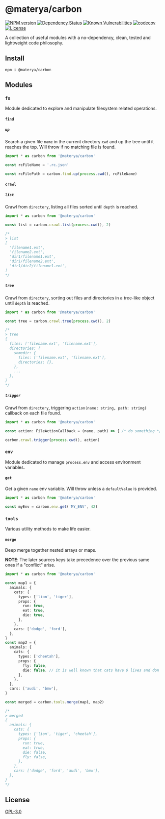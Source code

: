 # @materya/carbon

[![NPM version][npm-image]][npm-url]
[![Dependency Status][david-image]][david-url]
[![Known Vulnerabilities][snyk-image]][snyk-url]
[![codecov][codecov-image]][codecov-url]
[![License][license-image]][license-url]

A collection of useful modules with a no-dependency, clean, tested and
lightweight code philosophy.

## Install

```
npm i @materya/carbon
```

## Modules

### `fs`

Module dedicated to explore and manipulate filesystem related operations.

#### `find`

##### `up`

Search a given file `name` in the current directory `cwd` and up the tree until it reaches the top. Will throw if no matching file is found. 

```ts
import * as carbon from '@materya/carbon'

const rcFileName = '.rc.json'

const rcFilePath = carbon.find.up(process.cwd(), rcFileName)
```

#### `crawl`

##### `list`

Crawl from `directory`, listing all files sorted until `depth` is reached.

```ts
import * as carbon from '@materya/carbon'

const list = carbon.crawl.list(process.cwd(), 2)

/*
> list
[
  'filename1.ext',
  'filename2.ext',
  'dir1/filename1.ext',
  'dir1/filename2.ext',
  'dir1/dir2/filename1.ext',
]
*/
```
##### `tree`

Crawl from `directory`, sorting out files and directories in a tree-like object until `depth` is reached.

```ts
import * as carbon from '@materya/carbon'

const tree = carbon.crawl.tree(process.cwd(), 2)

/*
> tree
{
  files: ['filename.ext', 'filename.ext'],
  directories: {
    somedir: {
      files: ['filename.ext', 'filename.ext'],
      directories: {},
    },
    ...
  },
}
*/
```

##### `trigger`

Crawl from `directory`, triggering `action(name: string, path: string)` callback on each file found. 

```ts
import * as carbon from '@materya/carbon'

const action: FileActionCallback = (name, path) => { /* do something */ }

carbon.crawl.trigger(process.cwd(), action)
```

### `env`

Module dedicated to manage `process.env` and access environment variables.

#### `get`

Get a given `name` env variable. Will throw unless a `defaultValue` is provided.

```ts
import * as carbon from '@materya/carbon'

const myEnv = carbon.env.get('MY_ENV', 42)
```

### `tools`

Various utility methods to make life easier.

#### `merge`

Deep merge together nested arrays or maps.

**NOTE**: The later sources keys take precedence over the previous same ones if a "conflict" arise.

```ts
import * as carbon from '@materya/carbon'

const map1 = {
  animals: {
    cats: {
      types: ['lion', 'tiger'],
      props: {
        run: true,
        eat: true,
        die: true,
      },
    },
    cars: ['dodge', 'ford'],
  },
}
const map2 = {
  animals: {
    cats: {
      types: ['cheetah'],
      props: {
        fly: false,
        die: false, // it is well known that cats have 9 lives and don't die.
      },
    },
  },
  cars: ['audi', 'bmw'],
}

const merged = carbon.tools.merge(map1, map2)

/*
> merged
{
  animals: {
    cats: {
      types: ['lion', 'tiger', 'cheetah'],
      props: {
        run: true,
        eat: true,
        die: false,
        fly: false,
      },
    },
    cars: ['dodge', 'ford', 'audi', 'bmw'],
  },
}
*/
```
## License

[GPL-3.0](LICENSE)

[npm-image]: https://img.shields.io/npm/v/@materya/carbon.svg?style=flat-square
[npm-url]: https://npmjs.org/package/@materya/carbon
[david-image]: https://img.shields.io/david/materya/carbon.svg?style=flat-square
[david-url]: https://david-dm.org/materya/carbon
[snyk-image]: https://snyk.io/test/github/materya/carbon/badge.svg?style=flat-square
[snyk-url]: https://app.snyk.io/test/github/materya/carbon?targetFile=package.json
[codecov-image]: https://img.shields.io/codecov/c/github/materya/carbon/master.svg?style=flat-square
[codecov-url]: https://codecov.io/gh/materya/carbon
[license-image]: https://img.shields.io/github/license/materya/carbon?style=flat-square
[license-url]: LICENSE
